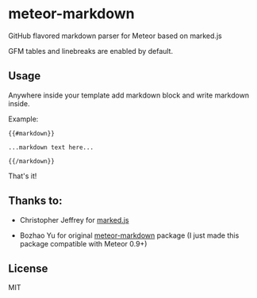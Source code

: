 meteor-markdown
===============

GitHub flavored markdown parser for Meteor based on marked.js

GFM tables and linebreaks are enabled by default.


Usage
-----

Anywhere inside your template add markdown block and write markdown inside.

Example:

```
{{#markdown}}

...markdown text here...

{{/markdown}}
```

That's it!


Thanks to:
----------

- Christopher Jeffrey for <a href="https://github.com/chjj/marked" target="_blank">marked.js</a>

- Bozhao Yu for original <a href="https://github.com/yubozhao/meteor-markdown" target="_blank">meteor-markdown</a> package (I just made this package compatible with Meteor 0.9+)


License
-------
MIT
